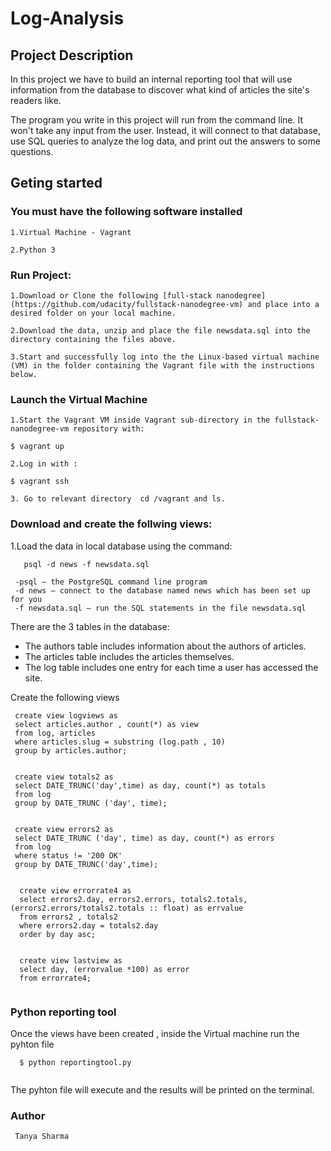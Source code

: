 # Log-Analysis

## Project Description

In this project we have to build an internal reporting tool that will use information from the database to discover what kind of articles the site's readers like.

The program you write in this project will run from the command line. It won't take any input from the user. Instead, it will connect to that database, use SQL queries to analyze the log data, and print out the answers to some questions.

## Geting started

### You must have the following software installed

    1.Virtual Machine - Vagrant

    2.Python 3

### Run Project:

    1.Download or Clone the following [full-stack nanodegree](https://github.com/udacity/fullstack-nanodegree-vm) and place into a desired folder on your local machine.

    2.Download the data, unzip and place the file newsdata.sql into the directory containing the files above.

    3.Start and successfully log into the the Linux-based virtual machine (VM) in the folder containing the Vagrant file with the instructions below.

### Launch the Virtual Machine

    1.Start the Vagrant VM inside Vagrant sub-directory in the fullstack-nanodegree-vm repository with:
    
    $ vagrant up   
    
    2.Log in with :
    
    $ vagrant ssh
    
    3. Go to relevant directory  cd /vagrant and ls. 
   
   ### Download and create the follwing views:
   
   1.Load the data in local database using the command:
    
       psql -d news -f newsdata.sql
       
     -psql — the PostgreSQL command line program
     -d news — connect to the database named news which has been set up for you
     -f newsdata.sql — run the SQL statements in the file newsdata.sql
     
   There are the 3 tables in the database:
   
   * The authors table includes information about the authors of articles.
   * The articles table includes the articles themselves.
   * The log table includes one entry for each time a user has accessed the site.
   
   Create the following views
   
   ```
    create view logviews as
    select articles.author , count(*) as view
    from log, articles
    where articles.slug = substring (log.path , 10)
    group by articles.author;
    
   ``` 
   ```
    create view totals2 as
    select DATE_TRUNC('day',time) as day, count(*) as totals
    from log
    group by DATE_TRUNC ('day', time);
    
   ``` 
   ```
    create view errors2 as 
    select DATE_TRUNC ('day', time) as day, count(*) as errors
    from log
    where status != '200 OK'
    group by DATE_TRUNC('day',time);
    
   ```
   ```
     create view errorrate4 as 
     select errors2.day, errors2.errors, totals2.totals, (errors2.errors/totals2.totals :: float) as errvalue
     from errors2 , totals2
     where errors2.day = totals2.day
     order by day asc;
     
   ``` 
   ``` 
     create view lastview as
     select day, (errorvalue *100) as error 
     from errorrate4;
     
   ``` 
 ### Python reporting tool
    
 Once the views have been created , inside the Virtual machine run the pyhton file
    
   ```
     $ python reportingtool.py
     
   ``` 
 The pyhton file will execute and the results will be printed on the terminal.
    
 ### Author
     Tanya Sharma
    
